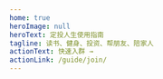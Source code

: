 ```yaml
---
home: true
heroImage: null
heroText: 定投人生使用指南
tagline: 读书、健身、投资、帮朋友、陪家人
actionText: 快速入群 →
actionLink: /guide/join/
---
```

<IcpBack></IcpBack>